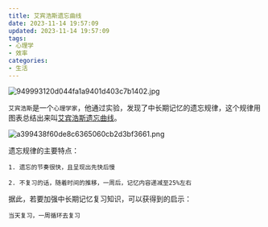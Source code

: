 ```yaml
---
title: 艾宾浩斯遗忘曲线
date: 2023-11-14 19:57:09
updated: 2023-11-14 19:57:09
tags:
- 心理学
- 效率
categories:
- 生活
---
```


![949993120d044fa1a9401d403c7b1402.jpg](https://s2.loli.net/2023/11/14/lFLt193T2ARCQEK.jpg)

`艾宾浩斯`是一个`心理学家`，他通过实验，发现了中长期记忆的遗忘规律，这个规律用图表总结出来叫[艾宾浩斯遗忘曲线](https://zh.wikipedia.org/zh-hans/%E9%81%97%E5%BF%98%E6%9B%B2%E7%BA%BF)。

![a399438f60de8c6365060cb2d3bf3661.png](https://s2.loli.net/2023/11/14/UcaWBoATP6kbin3.png)


遗忘规律的主要特点：

`1. 遗忘的节奏很快，且呈现出先快后慢`

`2. 不复习的话，随着时间的推移，一周后，记忆内容递减至25%左右`

据此，若要加强中长期记忆复习知识，可以获得到的启示：

`当天复习，一周循环去复习`